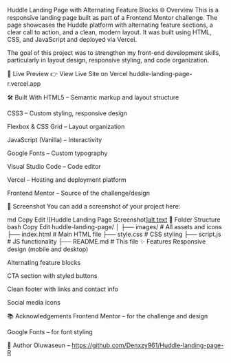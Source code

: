 Huddle Landing Page with Alternating Feature Blocks
🌐 Overview
This is a responsive landing page built as part of a Frontend Mentor challenge. The page showcases the Huddle platform with alternating feature sections, a clear call to action, and a clean, modern layout. It was built using HTML, CSS, and JavaScript and deployed via Vercel.

The goal of this project was to strengthen my front-end development skills, particularly in layout design, responsive styling, and code organization.

🚀 Live Preview
👉 View Live Site on Vercel
huddle-landing-page-r.vercel.app 

🛠️ Built With
HTML5 – Semantic markup and layout structure

CSS3 – Custom styling, responsive design

Flexbox & CSS Grid – Layout organization

JavaScript (Vanilla) – Interactivity

Google Fonts – Custom typography

Visual Studio Code – Code editor

Vercel – Hosting and deployment platform

Frontend Mentor – Source of the challenge/design

📸 Screenshot
You can add a screenshot of your project here:

md
Copy
Edit
![Huddle Landing Page Screenshot][alt text](image.png)
📁 Folder Structure
bash
Copy
Edit
huddle-landing-page/
│
├── images/              # All assets and icons
├── index.html           # Main HTML file
├── style.css            # CSS styling
├── script.js            # JS functionality
├── README.md            # This file
✨ Features
Responsive design (mobile and desktop)

Alternating feature blocks

CTA section with styled buttons

Clean footer with links and contact info

Social media icons

📚 Acknowledgements
Frontend Mentor – for the challenge and design

Google Fonts – for font styling

🙌 Author
Oluwaseun – https://github.com/Denxzy961/Huddle-landing-page-R  